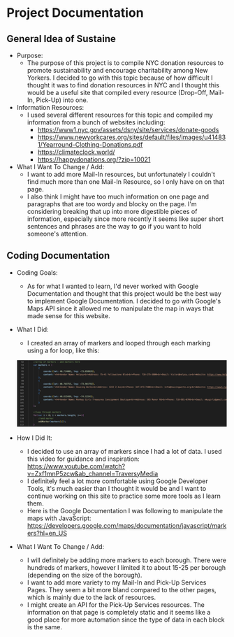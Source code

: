 # Project Documentation
## General Idea of Sustaine
- Purpose:
  - The purpose of this project is to compile NYC donation resources to promote sustainability and encourage charitability among New Yorkers. 
I decided to go with this topic because of how difficult I thought it was to find donation resources in NYC and I thought this would be a
useful site that compiled every resource (Drop-Off, Mail-In, Pick-Up) into one.
- Information Resources: 
  - I used several different resources for this topic and compiled my information from a bunch of websites including:
      - https://www1.nyc.gov/assets/dsny/site/services/donate-goods
      - https://www.newyorkcares.org/sites/default/files/images/u414831/Yearround-Clothing-Donations.pdf
      - https://climateclock.world/
      - https://happydonations.org/?zip=10021
- What I Want To Change / Add:
  - I want to add more Mail-In resources, but unfortunately I couldn't find much more than one Mail-In Resource, so I only have on on that page.
  - I also think I might have too much information on one page and paragraphs that are too wordy and blocky on the page. I'm considering breaking
  that up into more digestible pieces of information, especially since more recently it seems like super short sentences and phrases are the way
  to go if you want to hold someone's attention.
      
## Coding Documentation
- Coding Goals:
  - As for what I wanted to learn, I'd never worked with Google Documentation and thought that this project would be the best way to implement
  Google Documentation. I decided to go with Google's Maps API since it allowed me to manipulate the map in ways that made sense for this website.
  
- What I Did:
  - I created an array of markers and looped through each marking using a for loop, like this:
  
  ![This is an image](https://github.com/gredta/web-programming/blob/main/sustaine/images/code.png)
- How I Did It:
  - I decided to use an array of markers since I had a lot of data. I used this video for guidance and inspiration: https://www.youtube.com/watch?v=Zxf1mnP5zcw&ab_channel=TraversyMedia
  - I definitely feel a lot more comfortable using Google Developer Tools, it's much easier than I thought it would be and I want to continue working
  on this site to practice some more tools as I learn them.
  - Here is the Google Documentation I was following to manipulate the maps with JavaScript: https://developers.google.com/maps/documentation/javascript/markers?hl=en_US
- What I Want To Change / Add:
  - I will definitely be adding more markers to each borough. There were hundreds of markers, however I limited it to about 15-25 per borough (depending
  on the size of the borough).
  - I want to add more variety to my Mail-In and Pick-Up Services Pages. They seem a bit more bland compared to the other pages, which is mainly
  due to the lack of resources.
  - I might create an API for the Pick-Up Services resources. The information on that page is completely static and it seems like a good place
  for more automation since the type of data in each block is the same.


      
    
